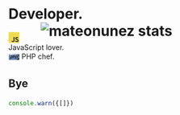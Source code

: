 # Developer. <img src="https://github-readme-stats.vercel.app/api?username=mateonunez&show_icons=true&hide_border=true&theme=dark" alt="mateonunez stats" width="440" align="right">

<div align="left">
<div>
   <img align="center" src="https://github.com/devicons/devicon/blob/master/icons/javascript/javascript-original.svg" alt="javascript" width="22"> 
   <span>JavaScript lover.</span>
</div>

<div>
   <img align="center" src="https://github.com/devicons/devicon/blob/master/icons/php/php-original.svg" alt="php" width="22"> 
   <span>PHP chef.</span>
</div>

## Bye

```javascript
console.warn({[]})
```

</div>
